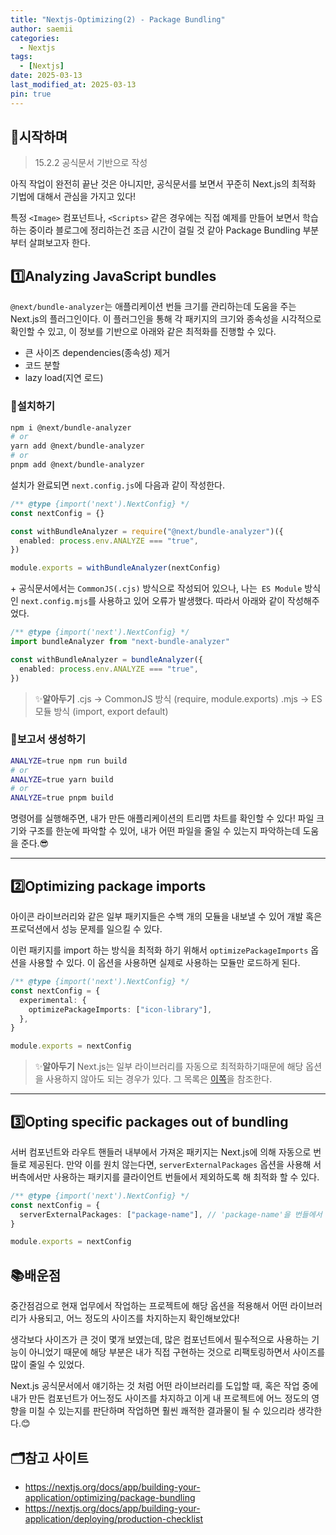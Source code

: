 ```yaml
---
title: "Nextjs-Optimizing(2) - Package Bundling"
author: saemii
categories:
  - Nextjs
tags:
  - [Nextjs]
date: 2025-03-13
last_modified_at: 2025-03-13
pin: true
---
```


## 📌시작하며

> 15.2.2 공식문서 기반으로 작성

아직 작업이 완전히 끝난 것은 아니지만, 공식문서를 보면서 꾸준히 Next.js의 최적화 기법에 대해서 관심을 가지고 있다!

특정 `<Image>` 컴포넌트나, `<Scripts>` 같은 경우에는 직접 예제를 만들어 보면서 학습하는 중이라 블로그에 정리하는건 조금 시간이 걸릴 것 같아 Package Bundling 부분부터 살펴보고자 한다.

## 1️⃣Analyzing JavaScript bundles

`@next/bundle-analyzer`는 애플리케이션 번들 크기를 관리하는데 도움을 주는 Next.js의 플러그인이다. 이 플러그인을 통해 각 패키지의 크기와 종속성을 시각적으로 확인할 수 있고, 이 정보를 기반으로 아래와 같은 최적화를 진행할 수 있다.

- 큰 사이즈 dependencies(종속성) 제거
- 코드 분할
- lazy load(지연 로드)

### 🧡설치하기

```bash
npm i @next/bundle-analyzer
# or
yarn add @next/bundle-analyzer
# or
pnpm add @next/bundle-analyzer
```

설치가 완료되면 `next.config.js`에 다음과 같이 작성한다.

```typescript
/** @type {import('next').NextConfig} */
const nextConfig = {}

const withBundleAnalyzer = require("@next/bundle-analyzer")({
  enabled: process.env.ANALYZE === "true",
})

module.exports = withBundleAnalyzer(nextConfig)
```

\+ 공식문서에서는 `CommonJS(.cjs)` 방식으로 작성되어 있으나, 나는` ES Module` 방식인 `next.config.mjs`를 사용하고 있어 오류가 발생했다. 따라서 아래와 같이 작성해주었다.

```typescript
/** @type {import('next').NextConfig} */
import bundleAnalyzer from "next-bundle-analyzer"

const withBundleAnalyzer = bundleAnalyzer({
  enabled: process.env.ANALYZE === "true",
})
```

> ✨**알아두기**
> .cjs → CommonJS 방식 (require, module.exports)
> .mjs → ES 모듈 방식 (import, export default)

### 💛보고서 생성하기

```bash
ANALYZE=true npm run build
# or
ANALYZE=true yarn build
# or
ANALYZE=true pnpm build
```

명령어를 실행해주면, 내가 만든 애플리케이션의 트리맵 차트를 확인할 수 있다!
파일 크기와 구조를 한눈에 파악할 수 있어, 내가 어떤 파일을 줄일 수 있는지 파악하는데 도움을 준다.😎

<hr/>

## 2️⃣Optimizing package imports

아이콘 라이브러리와 같은 일부 패키지들은 수백 개의 모듈을 내보낼 수 있어 개발 혹은 프로덕션에서 성능 문제를 일으킬 수 있다.

이런 패키지를 import 하는 방식을 최적화 하기 위해서 `optimizePackageImports` 옵션을 사용할 수 있다.
이 옵션을 사용하면 실제로 사용하는 모듈만 로드하게 된다.

```typescript
/** @type {import('next').NextConfig} */
const nextConfig = {
  experimental: {
    optimizePackageImports: ["icon-library"],
  },
}

module.exports = nextConfig
```

> ✨**알아두기**
> Next.js는 일부 라이브러리를 자동으로 최적화하기때문에 해당 옵션을 사용하지 않아도 되는 경우가 있다. 그 목록은 [이쪽](https://nextjs.org/docs/app/api-reference/config/next-config-js/optimizePackageImports)을 참조한다.

<hr/>

## 3️⃣Opting specific packages out of bundling

서버 컴포넌트와 라우트 핸들러 내부에서 가져온 패키지는 Next.js에 의해 자동으로 번들로 제공된다. 만약 이를 원치 않는다면, `serverExternalPackages` 옵션을 사용해 서버측에서만 사용하는 패키지를 클라이언트 번들에서 제외하도록 해 최적화 할 수 있다.

```typescript
/** @type {import('next').NextConfig} */
const nextConfig = {
  serverExternalPackages: ["package-name"], // 'package-name'을 번들에서 제외
}

module.exports = nextConfig
```

## 📚배운점

중간점검으로 현재 업무에서 작업하는 프로젝트에 해당 옵션을 적용해서 어떤 라이브러리가 사용되고, 어느 정도의 사이즈를 차지하는지 확인해보았다!

생각보다 사이즈가 큰 것이 몇개 보였는데, 많은 컴포넌트에서 필수적으로 사용하는 기능이 아니었기 때문에 해당 부분은 내가 직접 구현하는 것으로 리팩토링하면서 사이즈를 많이 줄일 수 있었다.

Next.js 공식문서에서 얘기하는 것 처럼 어떤 라이브러리를 도입할 때, 혹은 작업 중에 내가 만든 컴포넌트가 어느정도 사이즈를 차지하고 이게 내 프로젝트에 어느 정도의 영향을 미칠 수 있는지를 판단하며 작업하면 훨씬 쾌적한 결과물이 될 수 있으리라 생각한다.😊

## 🗂️참고 사이트

- <https://nextjs.org/docs/app/building-your-application/optimizing/package-bundling>
- <https://nextjs.org/docs/app/building-your-application/deploying/production-checklist>
